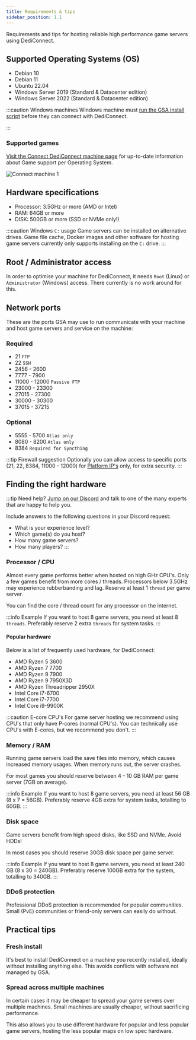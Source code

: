 ```yaml
---
title: Requirements & tips
sidebar_position: 1.1
---
```


Requirements and tips for hosting reliable high performance game servers using DediConnect.

## Supported Operating Systems (OS)

- Debian 10
- Debian 11
- Ubuntu 22.04
- Windows Server 2019 (Standard & Datacenter edition)
- Windows Server 2022 (Standard & Datacenter edition)

:::caution Windows machines
Windows machine must [run the GSA install script](/getting_started/dediconnect/installation#prepare-a-windows-machine) before they can connect with DediConnect.

:::

### Supported games

[Visit the Connect DediConnect machine page](https://dash.gameserverapp.com/order/machine) for up-to-date information about Game support per Operating System.

![Connect machine 1](/img/getting_started/dediconnect/installation/game_support_os.jpg)

## Hardware specifications

- Processor: 3.5GHz or more (AMD or Intel)
- RAM: 64GB or more
- DISK: 500GB or more (SSD or NVMe only!)

:::caution Windows `C:` usage
Game servers can be installed on alternative drives.
Game file cache, Docker images and other software for hosting game servers currently only supports installing on the `C:` drive.
:::


## Root / Administrator access
In order to optimise your machine for DediConnect, it needs `Root` (Linux) or `Administrator` (Windows) access. There currently is no work around for this.

## Network ports

These are the ports GSA may use to run communicate with your machine and host game servers and service on the machine:

### Required
- 21 `FTP`
- 22 `SSH`
- 2456 - 2600
- 7777 - 7900
- 11000 - 12000 `Passive FTP`
- 23000 - 23300
- 27015 - 27300
- 30000 - 30300
- 37015 - 37215

### Optional
- 5555 - 5700 `Atlas only`
- 8080 - 8200 `Atlas only`
- 8384 `Required for Syncthing`

:::tip Firewall suggestion
Optionally you can allow access to specific ports (21, 22, 8384, 11000 - 12000) for [Platform IP's](/getting_started/security#platform-ips) only, for extra security.
:::

## Finding the right hardware

:::tip Need help?
[Jump on our Discord](https://www.gameserverapp.com/join-discord) and talk to one of the many experts that are happy to help you.

Include answers to the following questions in your Discord request:
- What is your experience level?
- Which game(s) do you host?
- How many game servers?
- How many players?
:::

### Processor / CPU
Almost every game performs better when hosted on high GHz CPU's. Only a few games benefit from more cores / threads. Processors below 3.5GHz may experience rubberbanding and lag. Reserve at least 1 `thread` per game server.

You can find the core / thread count for any processor on the internet.

:::info Example
If you want to host 8 game servers, you need at least 8 `threads`. Preferably reserve 2 extra `threads` for system tasks.
:::


#### Popular hardware
Below is a list of frequently used hardware, for DediConnect:
- AMD Ryzen 5 3600
- AMD Ryzen 7 7700
- AMD Ryzen 9 7900
- AMD Ryzen 9 7950X3D
- AMD Ryzen Threadripper 2950X
- Intel Core i7-6700
- Intel Core i7-7700
- Intel Core i9-9900K

:::caution E-core CPU's
For game server hosting we recommend using CPU's that only have P-cores (normal CPU's). You can technically use CPU's with E-cores, but we recommend you don't.
:::


### Memory / RAM
Running game servers load the save files into memory, which causes increased memory usages. When memory runs out, the server crashes.

For most games you should reserve between 4 - 10 GB RAM per game server (7GB on average).

:::info Example
If you want to host 8 game servers, you need at least 56 GB (8 x 7 = 56GB). Preferably reserve 4GB extra for system tasks, totalling to 60GB.
:::

### Disk space
Game servers benefit from high speed disks, like SSD and NVMe. Avoid HDDs!

In most cases you should reserve 30GB disk space per game server.

:::info Example
If you want to host 8 game servers, you need at least 240 GB (8 x 30 = 240GB). Preferably reserve 100GB extra for the system, totalling to 340GB.
:::

### DDoS protection
Professional DDoS protection is recommended for popular communities. Small (PvE) communities or friend-only servers can easily do without.



## Practical tips

### Fresh install
It's best to install DediConnect on a machine you recently installed, ideally without installing anything else. This avoids conflicts with software not managed by GSA.

### Spread across multiple machines
In certain cases it may be cheaper to spread your game servers over multiple machines. Small machines are usually cheaper, without sacrificing performance.

This also allows you to use different hardware for popular and less popular game servers, hosting the less popular maps on low spec hardware.